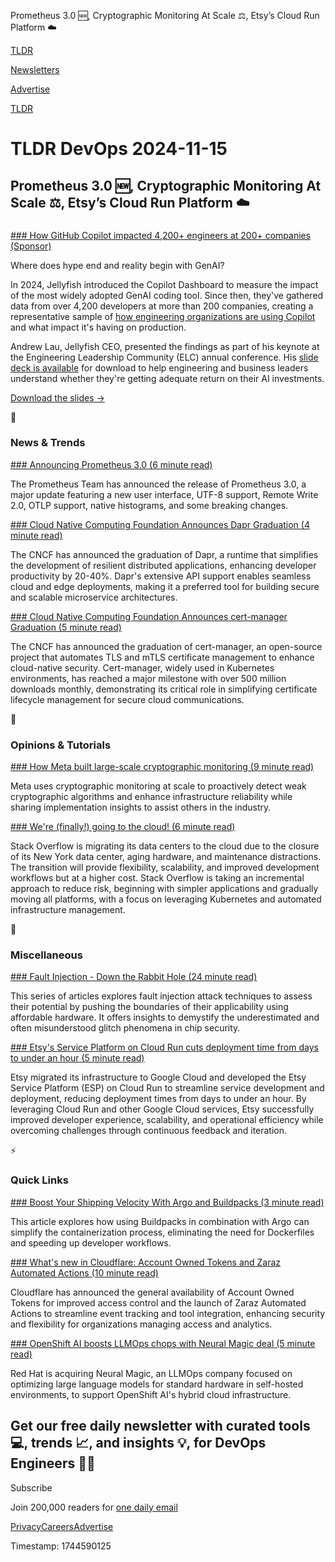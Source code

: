 Prometheus 3.0 🆕, Cryptographic Monitoring At Scale ⚖️, Etsy’s Cloud Run Platform ☁️

[TLDR](/)

[Newsletters](/newsletters)

[Advertise](https://advertise.tldr.tech/)

[TLDR](/)

# TLDR DevOps 2024-11-15

## Prometheus 3.0 🆕, Cryptographic Monitoring At Scale ⚖️, Etsy’s Cloud Run Platform ☁️

### 

[### How GitHub Copilot impacted 4,200+ engineers at 200+ companies (Sponsor)](https://jellyfish.co/resources/gen-ai-perception-vs-reality/?utm_source=tldr-devops&amp;utm_medium=newsletter-sponsorship&amp;utm_campaign=primary-placement&amp;utm_content=genAI-slides&amp;utm_term=download-now)

Where does hype end and reality begin with GenAI?

In 2024, Jellyfish introduced the Copilot Dashboard to measure the impact of the most widely adopted GenAI coding tool. Since then, they've gathered data from over 4,200 developers at more than 200 companies, creating a representative sample of [how engineering organizations are using Copilot](https://jellyfish.co/resources/gen-ai-perception-vs-reality/?utm_source=tldr-devops&utm_medium=newsletter-sponsorship&utm_campaign=primary-placement&utm_content=genAI-slides&utm_term=download-now) and what impact it's having on production.

Andrew Lau, Jellyfish CEO, presented the findings as part of his keynote at the Engineering Leadership Community (ELC) annual conference. His [slide deck is available](https://jellyfish.co/resources/gen-ai-perception-vs-reality/?utm_source=tldr-devops&utm_medium=newsletter-sponsorship&utm_campaign=primary-placement&utm_content=genAI-slides&utm_term=download-now) for download to help engineering and business leaders understand whether they're getting adequate return on their AI investments.

[Download the slides →](https://jellyfish.co/resources/gen-ai-perception-vs-reality/?utm_source=tldr-devops&utm_medium=newsletter-sponsorship&utm_campaign=primary-placement&utm_content=genAI-slides&utm_term=download-now)

📱

### News & Trends

[### Announcing Prometheus 3.0 (6 minute read)](https://prometheus.io/blog/2024/11/14/prometheus-3-0/?utm_source=tldrdevops)

The Prometheus Team has announced the release of Prometheus 3.0, a major update featuring a new user interface, UTF-8 support, Remote Write 2.0, OTLP support, native histograms, and some breaking changes.

[### Cloud Native Computing Foundation Announces Dapr Graduation (4 minute read)](https://www.cncf.io/announcements/2024/11/12/cloud-native-computing-foundation-announces-dapr-graduation/?utm_source=tldrdevops)

The CNCF has announced the graduation of Dapr, a runtime that simplifies the development of resilient distributed applications, enhancing developer productivity by 20-40%. Dapr's extensive API support enables seamless cloud and edge deployments, making it a preferred tool for building secure and scalable microservice architectures.

[### Cloud Native Computing Foundation Announces cert-manager Graduation (5 minute read)](https://www.cncf.io/announcements/2024/11/12/cloud-native-computing-foundation-announces-cert-manager-graduation/?utm_source=tldrdevops)

The CNCF has announced the graduation of cert-manager, an open-source project that automates TLS and mTLS certificate management to enhance cloud-native security. Cert-manager, widely used in Kubernetes environments, has reached a major milestone with over 500 million downloads monthly, demonstrating its critical role in simplifying certificate lifecycle management for secure cloud communications.

🚀

### Opinions & Tutorials

[### How Meta built large-scale cryptographic monitoring (9 minute read)](https://engineering.fb.com/2024/11/12/security/how-meta-built-large-scale-cryptographic-monitoring/?utm_source=tldrdevops)

Meta uses cryptographic monitoring at scale to proactively detect weak cryptographic algorithms and enhance infrastructure reliability while sharing implementation insights to assist others in the industry.

[### We're (finally!) going to the cloud! (6 minute read)](https://meta.stackexchange.com/questions/404231/we-re-finally-going-to-the-cloud?utm_source=tldrdevops)

Stack Overflow is migrating its data centers to the cloud due to the closure of its New York data center, aging hardware, and maintenance distractions. The transition will provide flexibility, scalability, and improved development workflows but at a higher cost. Stack Overflow is taking an incremental approach to reduce risk, beginning with simpler applications and gradually moving all platforms, with a focus on leveraging Kubernetes and automated infrastructure management.

🎁

### Miscellaneous

[### Fault Injection - Down the Rabbit Hole (24 minute read)](https://security.humanativaspa.it/fault-injection-down-the-rabbit-hole/?utm_source=tldrdevops)

This series of articles explores fault injection attack techniques to assess their potential by pushing the boundaries of their applicability using affordable hardware. It offers insights to demystify the underestimated and often misunderstood glitch phenomena in chip security.

[### Etsy's Service Platform on Cloud Run cuts deployment time from days to under an hour (5 minute read)](https://cloud.google.com/blog/products/infrastructure/etsys-service-platform-on-cloud-run-cuts-deployment-time-from-days-to-minutes/?utm_source=tldrdevops)

Etsy migrated its infrastructure to Google Cloud and developed the Etsy Service Platform (ESP) on Cloud Run to streamline service development and deployment, reducing deployment times from days to under an hour. By leveraging Cloud Run and other Google Cloud services, Etsy successfully improved developer experience, scalability, and operational efficiency while overcoming challenges through continuous feedback and iteration.

⚡️

### Quick Links

[### Boost Your Shipping Velocity With Argo and Buildpacks (3 minute read)](https://thenewstack.io/boost-shipping-velocity-with-argo-and-buildpacks/?utm_source=tldrdevops)

This article explores how using Buildpacks in combination with Argo can simplify the containerization process, eliminating the need for Dockerfiles and speeding up developer workflows.

[### What's new in Cloudflare: Account Owned Tokens and Zaraz Automated Actions (10 minute read)](https://blog.cloudflare.com/account-owned-tokens-automated-actions-zaraz/?utm_source=tldrdevops)

Cloudflare has announced the general availability of Account Owned Tokens for improved access control and the launch of Zaraz Automated Actions to streamline event tracking and tool integration, enhancing security and flexibility for organizations managing access and analytics.

[### OpenShift AI boosts LLMOps chops with Neural Magic deal (5 minute read)](https://www.techtarget.com/searchitoperations/news/366615732/OpenShift-AI-boosts-LLMOps-chops-with-Neural-Magic-deal?utm_source=tldrdevops)

Red Hat is acquiring Neural Magic, an LLMOps company focused on optimizing large language models for standard hardware in self-hosted environments, to support OpenShift AI's hybrid cloud infrastructure.

## Get our free daily newsletter with curated tools 💻, trends 📈, and insights 💡, for DevOps Engineers 👨‍💻

Subscribe

Join 200,000 readers for [one daily email](/api/latest/devops)

[Privacy](/privacy)[Careers](https://jobs.ashbyhq.com/tldr.tech)[Advertise](/devops/advertise)

Timestamp: 1744590125